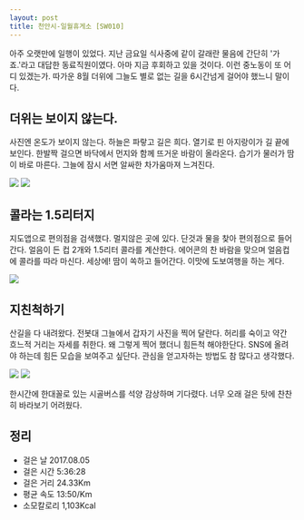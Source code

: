 ```yaml
---
layout: post
title: 천안시-일월휴게소 [SW010]
---
```


아주 오랫만에 일행이 있었다. 지난 금요일 식사중에 같이 갈래란 물음에 간단히 '가죠.'라고 대답한 동료직원이였다. 아마 지금 후회하고 있을 것이다. 이런 중노동이 또 어디 있겠는가. 따가운 8월 더위에 그늘도 별로 없는 길을 6시간넘게 걸어야 했느니 말이다.

## 더위는 보이지 않는다. <i class="fa fa-thermometer-full" aria-hidden="true"></i>

사진엔 온도가 보이지 않는다. 하늘은 파랗고 길은 희다. 열기로 핀 아지랑이가 길 끝에 보인다. 한발짝 걸으면 바닥에서 먼지와 함께 뜨거운 바람이 올라온다. 습기가 물러가 땀이 바로 마른다. 그늘에 잠시 서면 알싸한 차가움마져 느겨진다.

<div class="images">
	<img src="{{ site.baseurl }}/images/sw/sw010/SW010_1.JPG">
	<img src="{{ site.baseurl }}/images/sw/sw010/SW010_2.JPG">
</div>

## 콜라는 1.5리터지 <i class="fa fa-beer" aria-hidden="true"></i>

지도앱으로 편의점을 검색했다. 멀지않은 곳에 있다. 단것과 물을 찾아 편의점으로 들어간다. 얼음이 든 컵 2개와 1.5리터 콜라를 계산한다. 에어콘의 찬 바람을 맞으며 얼음컵에 콜라를 따라 마신다. 세상에! 땀이 쏙하고 들어간다. 이맛에 도보여행을 하는 게다.

<div class="images">
	<img src="{{ site.baseurl }}/images/sw/sw010/SW010_3.JPG">
</div>

## 지친척하기 <i class="fa fa-bell-slash-o" aria-hidden="true"></i>

산길을 다 내려왔다. 전봇대 그늘에서 갑자기 사진을 찍어 달란다. 허리를 숙이고 약간 흐느적 거리는 자세를 취한다. 왜 그렇게 찍어 했더니 힘든척 해야한단다. SNS에 올려야 하는데 힘든 모습을 보여주고 싶단다. 관심을 얻고자하는 방법도 참 많다고 생각했다.

<div class="images">
	<img src="{{ site.baseurl }}/images/sw/sw010/SW010_4.JPG">
	<img src="{{ site.baseurl }}/images/sw/sw010/SW010_5.JPG">
</div>

한시간에 한대꼴로 있는 시골버스를 석양 감상하며 기다렸다. 너무 오래 걸은 탓에 찬찬히 바라보기 어려웠다.

## 정리 <i class="fa fa-bar-chart" aria-hidden="true"></i>

+ 걸은 날 2017.08.05
+ 걸은 시간 5:36:28
+ 걸은 거리 24.33Km
+ 평균 속도 13:50/Km
+ 소모칼로리 1,103Kcal